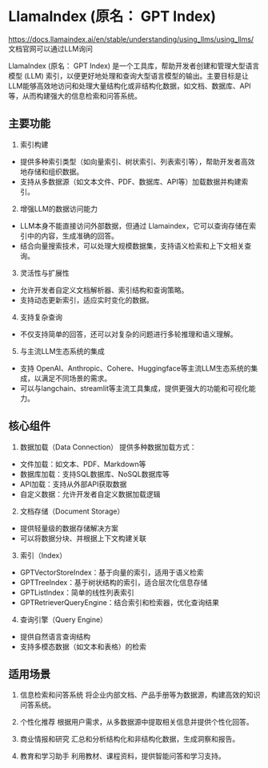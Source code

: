 # LlamaIndex (原名： GPT Index)

https://docs.llamaindex.ai/en/stable/understanding/using_llms/using_llms/
文档官网可以通过LLM询问

LlamaIndex (原名： GPT Index) 是一个工具库，帮助开发者创建和管理大型语言模型 (LLM) 索引，以便更好地处理和查询大型语言模型的输出。主要目标是让LLM能够高效地访问和处理大量结构化或非结构化数据，如文档、数据库、API等，从而构建强大的信息检索和问答系统。

## 主要功能

1. 索引构建
- 提供多种索引类型（如向量索引、树状索引、列表索引等），帮助开发者高效地存储和组织数据。
- 支持从多数据源（如文本文件、PDF、数据库、API等）加载数据并构建索引。

2. 增强LLM的数据访问能力
- LLM本身不能直接访问外部数据，但通过 Llamaindex，它可以查询存储在索引中的内容，生成准确的回答。
- 结合向量搜索技术，可以处理大规模数据集，支持语义检索和上下文相关查询。

3. 灵活性与扩展性
- 允许开发者自定义文档解析器、索引结构和查询策略。
- 支持动态更新索引，适应实时变化的数据。

4. 支持复杂查询
- 不仅支持简单的回答，还可以对复杂的问题进行多轮推理和语义理解。

5. 与主流LLM生态系统的集成
- 支持 OpenAI、Anthropic、Cohere、Huggingface等主流LLM生态系统的集成，以满足不同场景的需求。
- 可以与langchain、streamlit等主流工具集成，提供更强大的功能和可视化能力。

## 核心组件

1. 数据加载（Data Connection）
提供多种数据加载方式：
- 文件加载：如文本、PDF、Markdown等
- 数据库加载：支持SQL数据库、NoSQL数据库等
- API加载：支持从外部API获取数据
- 自定义数据：允许开发者自定义数据加载逻辑

2. 文档存储（Document Storage）
- 提供轻量级的数据存储解决方案
- 可以将数据分块、并根据上下文构建关联

3. 索引（Index）
- GPTVectorStoreIndex：基于向量的索引，适用于语义检索
- GPTTreeIndex：基于树状结构的索引，适合层次化信息存储
- GPTListIndex：简单的线性列表索引
- GPTRetrieverQueryEngine：结合索引和检索器，优化查询结果

4. 查询引擎（Query Engine）
- 提供自然语言查询结构
- 支持多模态数据（如文本和表格）的检索

## 适用场景

1. 信息检索和问答系统
将企业内部文档、产品手册等为数据源，构建高效的知识问答系统。

2.	个性化推荐
根据用户需求，从多数据源中提取相关信息并提供个性化回答。

3.	商业情报和研究
汇总和分析结构化和非结构化数据，生成洞察和报告。

4.	教育和学习助手
利用教材、课程资料，提供智能问答和学习支持。


